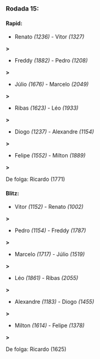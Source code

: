 ### Rodada 15:

#### Rapid:

* Renato *(1236)*     -     Vitor *(1327)*

 **>** 
* Freddy *(1882)*     -     Pedro *(1208)*

 **>** 
* Júlio *(1676)*     -     Marcelo *(2049)*

 **>** 
* Ribas *(1623)*     -     Léo *(1933)*

 **>** 
* Diogo *(1237)*     -     Alexandre *(1154)*

 **>** 
* Felipe *(1552)*     -     Milton *(1889)*

 **>** 

De folga: Ricardo (1771)

#### Blitz:

* Vitor *(1152)*     -     Renato *(1002)*

 **>** 
* Pedro *(1154)*     -     Freddy *(1787)*

 **>** 
* Marcelo *(1717)*     -     Júlio *(1519)*

 **>** 
* Léo *(1861)*     -     Ribas *(2055)*

 **>** 
* Alexandre *(1183)*     -     Diogo *(1455)*

 **>** 
* Milton *(1614)*     -     Felipe *(1378)*

 **>** 

De folga: Ricardo (1625)

